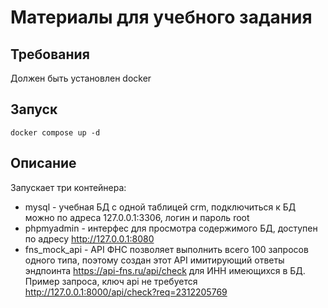 # Материалы для учебного задания

## Требования
Должен быть установлен docker

## Запуск
```
docker compose up -d
```

## Описание
Запускает три контейнера:
- mysql - учебная БД с одной таблицей crm, подключиться к БД можно по адреса 127.0.0.1:3306, логин и пароль root
- phpmyadmin - интерфес для просмотра содержимого БД, доступен по адресу http://127.0.0.1:8080
- fns_mock_api - API ФНС позволяет выполнить всего 100 запросов одного типа, поэтому создан этот API имитирующий ответы эндпоинта https://api-fns.ru/api/check для ИНН имеющихся в БД. Пример запроса, ключ api не требуется http://127.0.0.1:8000/api/check?req=2312205769